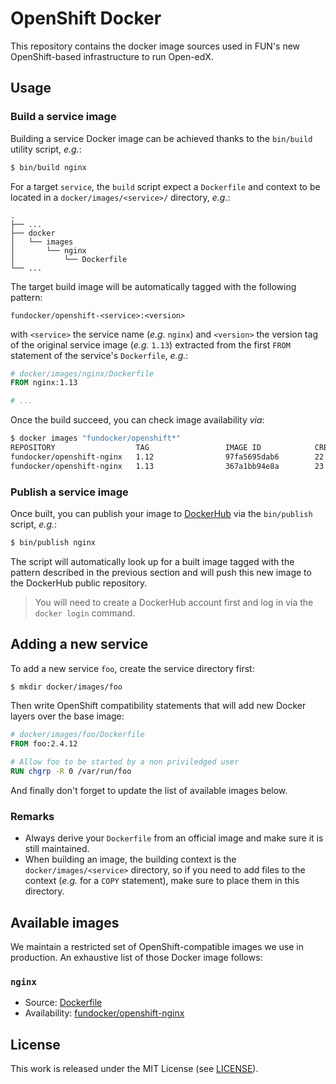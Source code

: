 # OpenShift Docker

This repository contains the docker image sources used in FUN's new
OpenShift-based infrastructure to run Open-edX.

## Usage

### Build a service image

Building a service Docker image can be achieved thanks to the `bin/build`
utility script, _e.g._:

```bash
$ bin/build nginx
```

For a target `service`, the `build` script expect a `Dockerfile` and context to
be located in a `docker/images/<service>/` directory, _e.g._:

```
.
├── ...
├── docker
│   └── images
│       └── nginx
│           └── Dockerfile
└── ...
```

The target build image will be automatically tagged with the following pattern:

```
fundocker/openshift-<service>:<version>
```

with `<service>` the service name (_e.g._ `nginx`) and `<version>` the version
tag of the original service image (_e.g._ `1.13`) extracted from the first
`FROM` statement of the service's `Dockerfile`, _e.g._:

```Dockerfile
# docker/images/nginx/Dockerfile
FROM nginx:1.13

# ...
```

Once the build succeed, you can check image availability _via_:

```bash
$ docker images "fundocker/openshift*"
REPOSITORY                  TAG                 IMAGE ID            CREATED             SIZE
fundocker/openshift-nginx   1.12                97fa5695dab6        22 hours ago        108MB
fundocker/openshift-nginx   1.13                367a1bb94e8a        23 hours ago        109MB
```

### Publish a service image

Once built, you can publish your image to [DockerHub](https://hub.docker.com)
via the `bin/publish` script, _e.g._:

```bash
$ bin/publish nginx
```

The script will automatically look up for a built image tagged with the pattern
described in the previous section and will push this new image to the DockerHub
public repository.

> You will need to create a DockerHub account first and log in via the
> `docker login` command.

## Adding a new service

To add a new service `foo`, create the service directory first:

```bash
$ mkdir docker/images/foo
```

Then write OpenShift compatibility statements that will add new Docker layers
over the base image:

```Dockerfile
# docker/images/foo/Dockerfile
FROM foo:2.4.12

# Allow foo to be started by a non priviledged user
RUN chgrp -R 0 /var/run/foo
```

And finally don't forget to update the list of available images below.

### Remarks

* Always derive your `Dockerfile` from an official image and make sure it is
  still maintained.
* When building an image, the building context is the `docker/images/<service>`
  directory, so if you need to add files to the context (_e.g._ for a `COPY`
  statement), make sure to place them in this directory.

## Available images

We maintain a restricted set of OpenShift-compatible images we use in
production. An exhaustive list of those Docker image follows:

### `nginx`

* Source: [Dockerfile](./docker/images/nginx/Dockerfile)
* Availability:
  [fundocker/openshift-nginx](https://hub.docker.com/r/fundocker/openshift-nginx/)

## License

This work is released under the MIT License (see [LICENSE](./LICENSE)).
